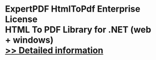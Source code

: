 # ExpertPDF HtmlToPdf Enterprise License<br />HTML To PDF Library for .NET (web + windows)<br />[>> Detailed information](https://secure.shareit.com/shareit/product.html?productid=300986319&affiliateid=200057808)